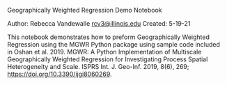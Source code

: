 Geographically Weighted Regression Demo Notebook

Author: Rebecca Vandewalle rcv3@illinois.edu
Created: 5-19-21

This notebook demonstrates how to preform Geographically Weighted Regression using the MGWR Python package using sample code included in Oshan et al. 2019. MGWR: A Python Implementation of Multiscale Geographically Weighted Regression for Investigating Process Spatial Heterogeneity and Scale. ISPRS Int. J. Geo-Inf. 2019, 8(6), 269; https://doi.org/10.3390/ijgi8060269.
